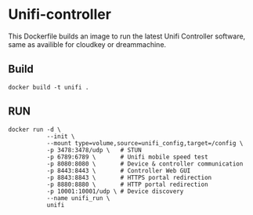 # Unifi-controller

This Dockerfile builds an image to run the latest Unifi Controller software, same as availible for cloudkey or dreammachine.

## Build

    docker build -t unifi .

## RUN
    docker run -d \
               --init \
               --mount type=volume,source=unifi_config,target=/config \
               -p 3478:3478/udp \   # STUN
               -p 6789:6789 \       # Unifi mobile speed test
               -p 8080:8080 \       # Device & controller communication
               -p 8443:8443 \       # Controller Web GUI
               -p 8843:8843 \       # HTTPS portal redirection
               -p 8880:8880 \       # HTTP portal redirection
               -p 10001:10001/udp \ # Device discovery
               --name unifi_run \
               unifi